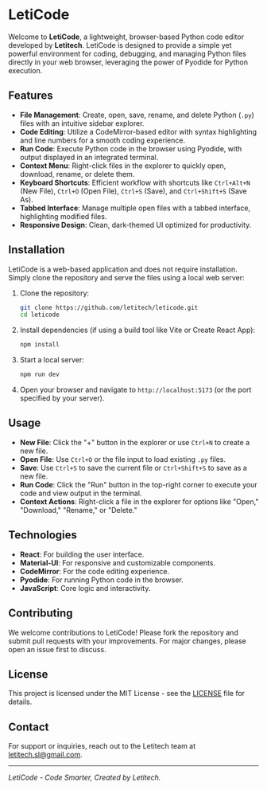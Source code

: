 # LetiCode

Welcome to **LetiCode**, a lightweight, browser-based Python code editor developed by **Letitech**. LetiCode is designed to provide a simple yet powerful environment for coding, debugging, and managing Python files directly in your web browser, leveraging the power of Pyodide for Python execution.

## Features

- **File Management**: Create, open, save, rename, and delete Python (`.py`) files with an intuitive sidebar explorer.
- **Code Editing**: Utilize a CodeMirror-based editor with syntax highlighting and line numbers for a smooth coding experience.
- **Run Code**: Execute Python code in the browser using Pyodide, with output displayed in an integrated terminal.
- **Context Menu**: Right-click files in the explorer to quickly open, download, rename, or delete them.
- **Keyboard Shortcuts**: Efficient workflow with shortcuts like `Ctrl+Alt+N` (New File), `Ctrl+O` (Open File), `Ctrl+S` (Save), and `Ctrl+Shift+S` (Save As).
- **Tabbed Interface**: Manage multiple open files with a tabbed interface, highlighting modified files.
- **Responsive Design**: Clean, dark-themed UI optimized for productivity.

## Installation

LetiCode is a web-based application and does not require installation. Simply clone the repository and serve the files using a local web server:

1. Clone the repository:
   ```bash
   git clone https://github.com/letitech/leticode.git
   cd leticode
   ```

2. Install dependencies (if using a build tool like Vite or Create React App):
   ```bash
   npm install
   ```

3. Start a local server:
   ```bash
   npm run dev
   ```

4. Open your browser and navigate to `http://localhost:5173` (or the port specified by your server).

## Usage

- **New File**: Click the "+" button in the explorer or use `Ctrl+N` to create a new file.
- **Open File**: Use `Ctrl+O` or the file input to load existing `.py` files.
- **Save**: Use `Ctrl+S` to save the current file or `Ctrl+Shift+S` to save as a new file.
- **Run Code**: Click the "Run" button in the top-right corner to execute your code and view output in the terminal.
- **Context Actions**: Right-click a file in the explorer for options like "Open," "Download," "Rename," or "Delete."

## Technologies

- **React**: For building the user interface.
- **Material-UI**: For responsive and customizable components.
- **CodeMirror**: For the code editing experience.
- **Pyodide**: For running Python code in the browser.
- **JavaScript**: Core logic and interactivity.

## Contributing

We welcome contributions to LetiCode! Please fork the repository and submit pull requests with your improvements. For major changes, please open an issue first to discuss.

## License

This project is licensed under the MIT License - see the [LICENSE](LICENSE) file for details.

## Contact

For support or inquiries, reach out to the Letitech team at [letitech.sl@gmail.com](mailto:letitech.sl@gmail.com).

---

*LetiCode - Code Smarter, Created by Letitech.*
